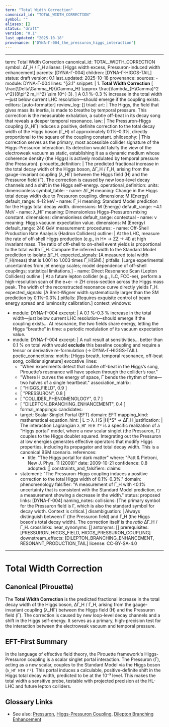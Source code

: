 ```yaml
---
term: "Total Width Correction"
canonical_id: "TOTAL_WIDTH_CORRECTION"
symbol: ""
aliases: []
status: "draft"
version: "0.1"
last_updated: "2025-10-18"
provenance: ["DYNA-Γ-004_the_pressuron_higgs_interaction"]
---
```


---
term: Total Width Correction
canonical_id: TOTAL_WIDTH_CORRECTION
symbol: ΔΓ_H / Γ_H
aliases: [Higgs width excess, Pressuron-induced width enhancement]
parents: [DYNA-Γ-004]
children: [DYNA-Γ-HIGGS-TAIL]
status: draft
version: 0.1
last_updated: 2025-10-18
provenance:
  sources:
    - module: DYNA-Γ-004
      lines: "§3.1"
      snippet: |
        1. **Total Width Correction**
           [
           \frac{\Delta\Gamma_H}{\Gamma_H}
           \approx \frac{\lambda_{H\Gamma}^2 v^2}{8\pi^2 m_H^2}
           \sim 10^{-3}.
           ]
           A 0.1 %–0.3 % increase in the total width—just below current LHC resolution—should emerge if the coupling exists.
  editors: [auto-formatter]
  review_log: []
triad:
  art: |
    The Higgs, the field that gives mass its inertia, is made to breathe by temporal pressure. This correction is the measurable exhalation, a subtle off-beat in its decay song that reveals a deeper temporal resonance.
  law: |
    The Pressuron-Higgs coupling (λ_HΓ) induces a positive, definite correction to the total decay width of the Higgs boson (Γ_H) of approximately 0.1%–0.3%, directly proportional to the square of the coupling constant.
  philosophy: |
    This correction serves as the primary, most accessible collider signature of the Higgs-Pressuron interaction. Its detection would falsify the view of the electroweak vacuum as static, establishing it as a dynamic medium whose coherence density (the Higgs) is actively modulated by temporal pressure (the Pressuron).
pirouette_definition: |
  The predicted fractional increase in the total decay width of the Higgs boson, ΔΓ_H / Γ_H, arising from the gauge-invariant coupling (λ_HΓ) between the Higgs field (H) and the Pressuron field (Γ). The correction is caused by new loop-level decay channels and a shift in the Higgs self-energy.
operational_definition:
  units: dimensionless
  symbol_table:
    - name: ΔΓ_H
      meaning: Change in the Higgs total decay width due to Pressuron coupling.
      dimensions: M (Energy)
      default_range: 4–12 keV
    - name: Γ_H
      meaning: Standard Model prediction for the Higgs total decay width.
      dimensions: M (Energy)
      default_range: ~4.1 MeV
    - name: λ_HΓ
      meaning: Dimensionless Higgs-Pressuron mixing constant.
      dimensions: dimensionless
      default_range: contextual
    - name: v
      meaning: Higgs vacuum expectation value.
      dimensions: M (Energy)
      default_range: 246 GeV
  measurement:
    procedures:
      - name: Off-Shell Production Rate Analysis (Hadron Colliders)
        outline: |
          At the LHC, measure the rate of off-shell Higgs production (e.g., in H* → ZZ → 4l) at high invariant mass. The ratio of off-shell to on-shell event yields is proportional to the total width Γ_H. Compare the inferred width to the Standard Model prediction to isolate ΔΓ_H.
        expected_signals: [A measured total width Γ_H(meas) that is 1.001 to 1.003 times Γ_H(SM).]
        pitfalls: [Large experimental uncertainties from jet energy scales; model dependence of off-shell couplings; statistical limitations.]
      - name: Direct Resonance Scan (Lepton Colliders)
        outline: |
          At a future lepton collider (e.g., ILC, FCC-ee), perform a high-resolution scan of the e+e- → ZH cross-section across the Higgs mass peak. The width of the reconstructed resonance curve directly yields Γ_H.
        expected_signals: [A Breit-Wigner width systematically larger than the SM prediction by 0.1%–0.3%.]
        pitfalls: [Requires exquisite control of beam energy spread and luminosity calibration.]
context_windows:
  - module: DYNA-Γ-004
    excerpt: |
      A 0.1 %–0.3 % increase in the total width—just below current LHC resolution—should emerge if the coupling exists... At resonance, the two fields share energy, letting the Higgs “breathe” in time: a periodic modulation of its vacuum expectation value.
  - module: DYNA-Γ-004
    excerpt: |
      A null result at sensitivities... better than 0.1 % on total width would **exclude** this baseline coupling and require a tensor or derivative re-formulation (→ DYNA-Γ-HIGGS-TAIL).
poetic_connections:
  motifs: [Higgs breath, temporal resonance, off-beat song, collider signature]
  evocative_lines:
    - "When experiments detect that subtle off-beat in the Higgs’s song, Pirouette’s resonance will have spoken through the collider’s roar."
    - "Where H curves the energy of space, Γ bends the rhythm of time—two halves of a single heartbeat."
  association_matrix:
    - [ "HIGGS_FIELD", 0.9 ]
    - [ "PRESSURON", 0.8 ]
    - [ "COLLIDER_PHENOMENOLOGY", 0.7 ]
    - [ "DILEPTON_BRANCHING_ENHANCEMENT", 0.4 ]
formal_mappings:
  candidates:
    - target: Scalar Singlet Portal (EFT)
      domain: EFT
      mapping_kind: mathematical
      equation_hint: |
        L ⊃ λ_HS |H|²S²  →  ΔΓ_H
      justification: |
        The interaction Lagrangian `λ_HΓ H†H Γ²` is a specific realization of a "Higgs portal" model, where a new scalar singlet (the Pressuron, Γ) couples to the Higgs doublet squared. Integrating out the Pressuron at low energies generates effective operators that modify Higgs properties, including its propagator and total decay width. This is a canonical BSM scenario.
      references:
        - title: "The Higgs portal for dark matter"
          where: "Patt & Pietroni, New J. Phys. 11 (2009)"
          date: 2009-10-21
      confidence: 0.8
  adopted: []
constraints_and_falsifiers:
  claims:
    - statement: "The Pressuron-Higgs coupling induces a positive correction to the total Higgs width of 0.1%–0.3%."
      domain: phenomenology
      falsifier: "A measurement of Γ_H with <0.1% uncertainty that is consistent with the Standard Model prediction, or a measurement showing a decrease in the width."
      status: proposed
      links: [DYNA-Γ-004]
naming_notes:
  collisions: [The primary symbol for the Pressuron field is Γ, which is also the standard symbol for decay width. Context is critical.]
  disambiguation: |
    Always distinguish between Γ (the Pressuron field) and Γ_H (the Higgs boson's total decay width). The correction itself is the *ratio* ΔΓ_H / Γ_H.
crosslinks:
  near_synonyms: []
  antonyms: []
  prerequisites: [PRESSURON, HIGGS_FIELD, HIGGS_PRESSURON_COUPLING]
  downstream_effects: [DILEPTON_BRANCHING_ENHANCEMENT, RESONANT_PRODUCTION_TAIL]
license: CC-BY-SA-4.0
---

# Total Width Correction

## Canonical (Pirouette)
The **Total Width Correction** is the predicted fractional increase in the total decay width of the Higgs boson, ΔΓ_H / Γ_H, arising from the gauge-invariant coupling (λ_HΓ) between the Higgs field (H) and the Pressuron field (Γ). The correction is caused by new loop-level decay channels and a shift in the Higgs self-energy. It serves as a primary, high-precision test for the interaction between the electroweak vacuum and temporal pressure.

## EFT-First Summary
In the language of effective field theory, the Pirouette framework's Higgs-Pressuron coupling is a scalar singlet portal interaction. The Pressuron (Γ), acting as a new scalar, couples to the Standard Model via the Higgs boson (`λ_HΓ H†H Γ²`). This portal induces a calculable, positive-definite shift in the Higgs total decay width, predicted to be at the 10⁻³ level. This makes the total width a sensitive probe, testable with projected precision at the HL-LHC and future lepton colliders.

## Glossary Links
- See also: [Pressuron](./pressuron.md), [Higgs-Pressuron Coupling](./higgs_pressuron_coupling.md), [Dilepton Branching Enhancement](./dilepton_branching_enhancement.md)